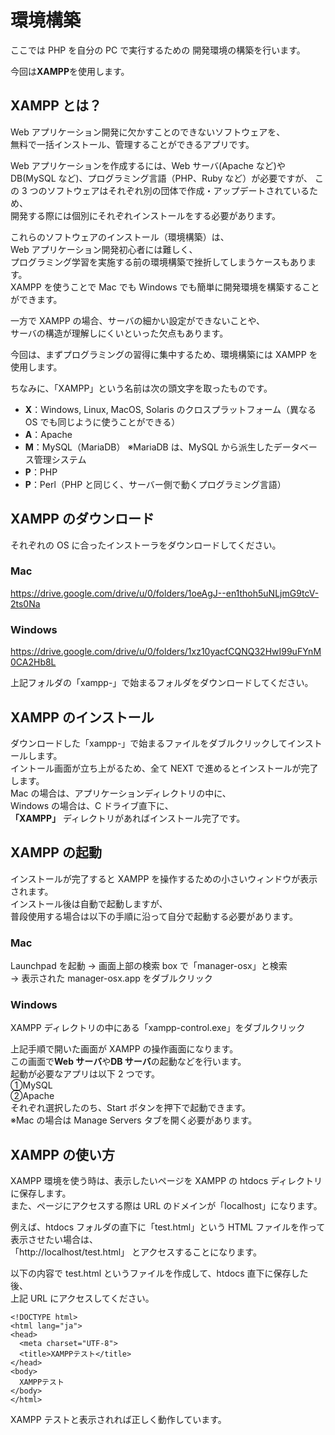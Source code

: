 # 環境構築

ここでは PHP を自分の PC で実行するための
開発環境の構築を行います。

今回は**XAMPP**を使用します。

## XAMPP とは？

Web アプリケーション開発に欠かすことのできないソフトウェアを、  
無料で一括インストール、管理することができるアプリです。

Web アプリケーションを作成するには、Web サーバ(Apache など)や DB(MySQL など)、プログラミング言語（PHP、Ruby など）が必要ですが、
この 3 つのソフトウェアはそれぞれ別の団体で作成・アップデートされているため、  
開発する際には個別にそれぞれインストールをする必要があります。

これらのソフトウェアのインストール（環境構築）は、  
Web アプリケーション開発初心者には難しく、  
プログラミング学習を実施する前の環境構築で挫折してしまうケースもあります。  
XAMPP を使うことで Mac でも Windows でも簡単に開発環境を構築することができます。

一方で XAMPP の場合、サーバの細かい設定ができないことや、  
サーバの構造が理解しにくいといった欠点もあります。

今回は、まずプログラミングの習得に集中するため、環境構築には XAMPP を使用します。

ちなみに、「XAMPP」という名前は次の頭文字を取ったものです。

- **X**：Windows, Linux, MacOS, Solaris のクロスプラットフォーム（異なる OS でも同じように使うことができる）
- **A**：Apache
- **M**：MySQL（MariaDB） ※MariaDB は、MySQL から派生したデータベース管理システム
- **P**：PHP
- **P**：Perl（PHP と同じく、サーバー側で動くプログラミング言語）

## XAMPP のダウンロード

それぞれの OS に合ったインストーラをダウンロードしてください。

### Mac

https://drive.google.com/drive/u/0/folders/1oeAgJ--en1thoh5uNLjmG9tcV-2ts0Na

### Windows

https://drive.google.com/drive/u/0/folders/1xz10yacfCQNQ32HwI99uFYnM0CA2Hb8L

上記フォルダの「xampp-」で始まるフォルダをダウンロードしてください。

## XAMPP のインストール

ダウンロードした「xampp-」で始まるファイルをダブルクリックしてインストールします。  
イントール画面が立ち上がるため、全て NEXT で進めるとインストールが完了します。  
Mac の場合は、アプリケーションディレクトリの中に、  
Windows の場合は、C ドライブ直下に、  
 **「XAMPP」** ディレクトリがあればインストール完了です。

## XAMPP の起動

インストールが完了すると XAMPP を操作するための小さいウィンドウが表示されます。  
インストール後は自動で起動しますが、  
普段使用する場合は以下の手順に沿って自分で起動する必要があります。

### Mac

Launchpad を起動 → 画面上部の検索 box で「manager-osx」と検索  
→ 表示された manager-osx.app をダブルクリック

### Windows

XAMPP ディレクトリの中にある「xampp-control.exe」をダブルクリック

上記手順で開いた画面が XAMPP の操作画面になります。  
この画面で**Web サーバ**や**DB サーバ**の起動などを行います。  
起動が必要なアプリは以下 2 つです。  
①MySQL  
②Apache  
それぞれ選択したのち、Start ボタンを押下で起動できます。  
※Mac の場合は Manage Servers タブを開く必要があります。

## XAMPP の使い方

XAMPP 環境を使う時は、表示したいページを XAMPP の htdocs ディレクトリに保存します。  
また、ページにアクセスする際は URL のドメインが「localhost」になります。

例えば、htdocs フォルダの直下に「test.html」という HTML ファイルを作って表示させたい場合は、  
「http://localhost/test.html」 とアクセスすることになります。

以下の内容で test.html というファイルを作成して、htdocs 直下に保存した後、  
上記 URL にアクセスしてください。

```
<!DOCTYPE html>
<html lang="ja">
<head>
  <meta charset="UTF-8">
  <title>XAMPPテスト</title>
</head>
<body>
  XAMPPテスト
</body>
</html>
```

XAMPP テストと表示されれば正しく動作しています。
